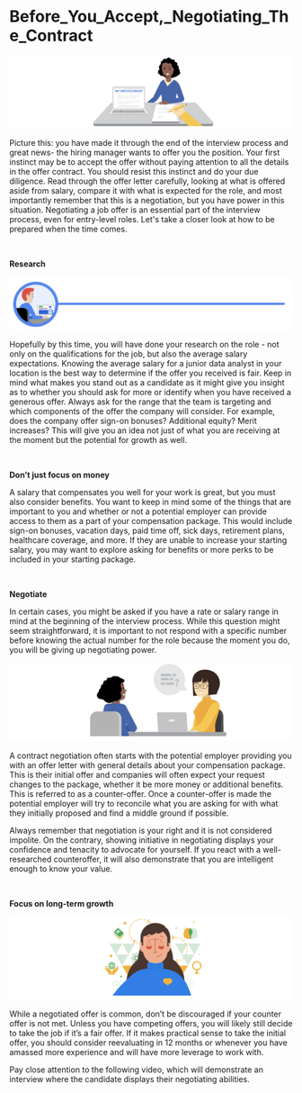 # Before_You_Accept,_Negotiating_The_Contract

![img](img/neg1.png)

Picture this: you have made it through the end of the interview process and great news- the hiring manager wants to offer you the position. Your first instinct may be to accept the offer without paying attention to all the details in the offer contract. You should resist this instinct and do your due diligence. Read through the offer letter carefully, looking at what is offered aside from salary, compare it with what is expected for the role, and most importantly remember that this is a negotiation, but you have power in this situation. Negotiating a job offer is an essential part of the interview process, even for entry-level roles. Let's take a closer look at how to be prepared when the time comes.

&nbsp;

**Research**

![img](img/neg2.png)

Hopefully by this time, you will have done your research on the role - not only on the qualifications for the job, but also the average salary expectations. Knowing the average salary for a junior data analyst in your location is the best way to determine if the offer you received is fair. Keep in mind what makes you stand out as a candidate as it might give you insight as to whether you should ask for more or identify when you have received a generous offer. Always ask for the range that the team is targeting and which components of the offer the company will consider. For example, does the company offer sign-on bonuses? Additional equity? Merit increases? This will give you an idea not just of what you are receiving at the moment but the potential for growth as well.

&nbsp;

**Don’t just focus on money**

A salary that compensates you well for your work is great, but you must also consider benefits. You want to keep in mind some of the things that are important to you and whether or not a potential employer can provide access to them as a part of your compensation package. This would include sign-on bonuses, vacation days, paid time off, sick days, retirement plans, healthcare coverage, and more. If they are unable to increase your starting salary, you may want to explore asking for benefits or more perks to be included in your starting package. 

&nbsp;

**Negotiate**

In certain cases, you might be asked if you have a rate or salary range in mind at the beginning of the interview process. While this question might seem straightforward, it is important to not respond with a specific number before knowing the actual number for the role because the moment you do, you will be giving up negotiating power. 

![img](img/neg3.png)

A contract negotiation often starts with the potential employer providing you with an offer letter with general details about your compensation package. This is their initial offer and companies will often expect your request changes to the package, whether it be more money or additional benefits. This is referred to as a counter-offer. Once a counter-offer is made the potential employer will try to reconcile what you are asking for with what they initially proposed and find a middle ground if possible.  

Always remember that negotiation is your right and it is not considered impolite. On the contrary, showing initiative in negotiating displays your confidence and tenacity to advocate for yourself. If you react with a well-researched counteroffer, it will also demonstrate that you are intelligent enough to know your value.

&nbsp;

**Focus on long-term growth**

![img](img/neg4.png)

While a negotiated offer is common, don’t be discouraged if your counter offer is not met.  Unless you have competing offers, you will likely still decide to take the job if it’s a fair offer. If it makes practical sense to take the initial offer, you should consider reevaluating in 12 months or whenever you have amassed more experience and will have more leverage to work with. 

Pay close attention to the following video, which will demonstrate an interview where the candidate displays their negotiating abilities. 

